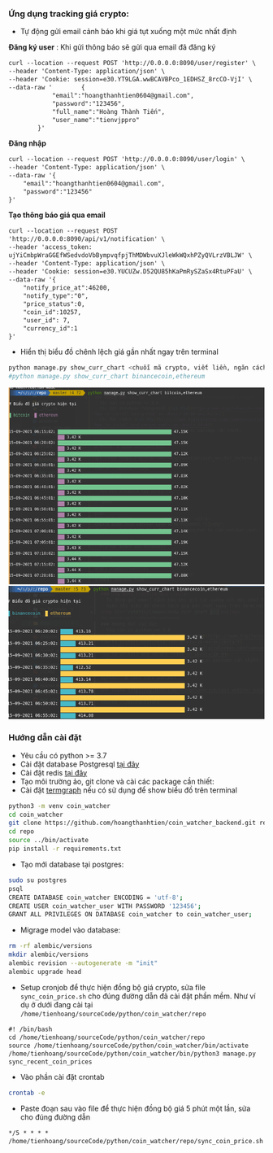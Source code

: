 ### Ứng dụng tracking giá crypto:
- Tự động gửi email cảnh báo khi giá tụt xuống một mức nhất định

**Đăng ký user** : Khi gửi thông báo sẽ gửi qua email đã đăng ký 
```curl
curl --location --request POST 'http://0.0.0.0:8090/user/register' \
--header 'Content-Type: application/json' \
--header 'Cookie: session=e30.YT9LGA.wwBCAVBPco_1EDHSZ_8rcCO-VjI' \
--data-raw '        {
            "email":"hoangthanhtien0604@gmail.com",
            "password":"123456",
            "full_name":"Hoàng Thành Tiến",
            "user_name":"tienvjppro"
        }'
```

**Đăng nhập**
```curl
curl --location --request POST 'http://0.0.0.0:8090/user/login' \
--header 'Content-Type: application/json' \
--data-raw '{
    "email":"hoangthanhtien0604@gmail.com",
    "password":"123456"
}'
```

**Tạo thông báo giá qua email**
```curl
curl --location --request POST 'http://0.0.0.0:8090/api/v1/notification' \
--header 'access_token: ujYiCmbpWraGGEfWSedvdoVbBympvqfpjThMDWbvuXJleWkWQxhPZyQVLrzVBLJW' \
--header 'Content-Type: application/json' \
--header 'Cookie: session=e30.YUCUZw.D52QU85hKaPmRySZaSx4RtuPFaU' \
--data-raw '{
    "notify_price_at":46200,
    "notify_type":"0",
    "price_status":0,
    "coin_id":10257,
    "user_id": 7,
    "currency_id":1
}'
```

- Hiển thị biểu đồ chênh lệch giá gần nhất ngay trên terminal

```bash
python manage.py show_curr_chart <chuỗi mã crypto, viết liền, ngăn cách bởi dấu phẩy>
#python manage.py show_curr_chart binancecoin,ethereum 
```

<img src="/static/images/show_curr_chart.png"></img>
<img src="/static/images/show_curr_chart_2.png"></img>
### Hướng dẫn cài đặt
- Yêu cầu có python >= 3.7
- Cài đặt database Postgresql [tại đây](https://www.digitalocean.com/community/tutorials/how-to-install-postgresql-on-ubuntu-20-04-quickstart)
- Cài đặt redis [tại đây](https://www.digitalocean.com/community/tutorials/how-to-install-and-secure-redis-on-ubuntu-20-04)
- Tạo môi trường ảo, git clone và cài các package cần thiết:
- Cài đặt [termgraph](https://github.com/mkaz/termgraph.git) nếu có sử dụng để show biểu đồ trên terminal

```bash
python3 -m venv coin_watcher
cd coin_watcher
git clone https://github.com/hoangthanhtien/coin_watcher_backend.git repo
cd repo
source ../bin/activate
pip install -r requirements.txt
```

- Tạo mới database tại postgres:

```bash
sudo su postgres
psql
CREATE DATABASE coin_watcher ENCODING = 'utf-8';
CREATE USER coin_watcher_user WITH PASSWORD '123456';
GRANT ALL PRIVILEGES ON DATABASE coin_watcher to coin_watcher_user;
```

- Migrage model vào database:

```bash
rm -rf alembic/versions
mkdir alembic/versions
alembic revision --autogenerate -m "init"
alembic upgrade head
```
- Setup cronjob để thực hiện đồng bộ giá crypto, sửa file `sync_coin_price.sh` cho đúng đường dẫn đã cài đặt phần mềm. Như ví dụ ở dưới đang cài tại `/home/tienhoang/sourceCode/python/coin_watcher/repo`

```
#! /bin/bash
cd /home/tienhoang/sourceCode/python/coin_watcher/repo
source /home/tienhoang/sourceCode/python/coin_watcher/bin/activate
/home/tienhoang/sourceCode/python/coin_watcher/bin/python3 manage.py sync_recent_coin_prices
```

- Vào phần cài đặt crontab
```bash
crontab -e
```
- Paste đoạn sau vào file để thực hiện đồng bộ giá 5 phút một lần, sửa cho đúng đường dẫn
```
*/5 * * * * /home/tienhoang/sourceCode/python/coin_watcher/repo/sync_coin_price.sh
```
